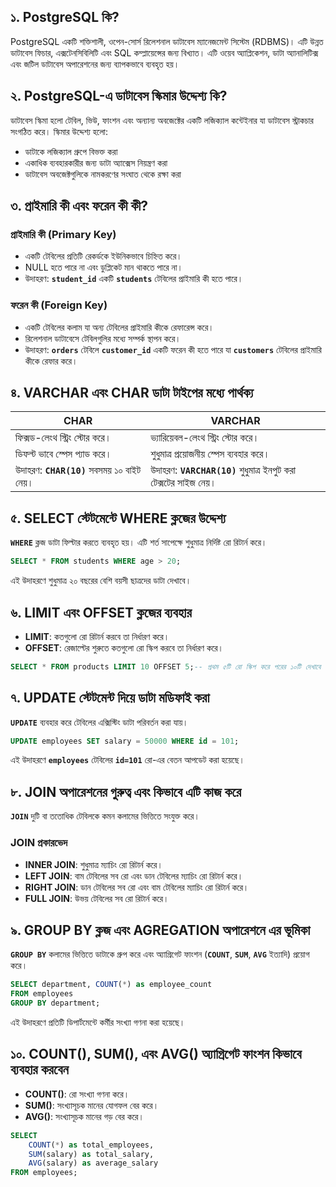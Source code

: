 ## **১. PostgreSQL কি?**

PostgreSQL একটি শক্তিশালী, ওপেন-সোর্স রিলেশনাল ডাটাবেস ম্যানেজমেন্ট সিস্টেম (RDBMS)। এটি উন্নত ডাটাবেস ফিচার, এক্সটেনসিবিলিটি এবং SQL কম্প্লায়েন্সের জন্য বিখ্যাত। এটি ওয়েব অ্যাপ্লিকেশন, ডাটা অ্যানালিটিক্স এবং জটিল ডাটাবেস অপারেশনের জন্য ব্যাপকভাবে ব্যবহৃত হয়।

## **২. PostgreSQL-এ ডাটাবেস স্কিমার উদ্দেশ্য কি?**

ডাটাবেস স্কিমা হলো টেবিল, ভিউ, ফাংশন এবং অন্যান্য অবজেক্টের একটি লজিক্যাল কন্টেইনার যা ডাটাবেস স্ট্রাকচার সংগঠিত করে। স্কিমার উদ্দেশ্য হলো:

- ডাটাকে লজিক্যাল গ্রুপে বিভক্ত করা
- একাধিক ব্যবহারকারীর জন্য ডাটা অ্যাক্সেস নিয়ন্ত্রণ করা
- ডাটাবেস অবজেক্টগুলিকে নামকরণের সংঘাত থেকে রক্ষা করা

## **৩. প্রাইমারি কী এবং ফরেন কী কী?**

### **প্রাইমারি কী (Primary Key)**

- একটি টেবিলের প্রতিটি রেকর্ডকে ইউনিকভাবে চিহ্নিত করে।
- NULL হতে পারে না এবং ডুপ্লিকেট মান থাকতে পারে না।
- উদাহরণ: **`student_id`** একটি **`students`** টেবিলের প্রাইমারি কী হতে পারে।

### **ফরেন কী (Foreign Key)**

- একটি টেবিলের কলাম যা অন্য টেবিলের প্রাইমারি কীকে রেফারেন্স করে।
- রিলেশনাল ডাটাবেসে টেবিলগুলির মধ্যে সম্পর্ক স্থাপন করে।
- উদাহরণ: **`orders`** টেবিলে **`customer_id`** একটি ফরেন কী হতে পারে যা **`customers`** টেবিলের প্রাইমারি কীকে রেফার করে।

## **৪. VARCHAR এবং CHAR ডাটা টাইপের মধ্যে পার্থক্য**

| **CHAR** | **VARCHAR** |
| --- | --- |
| ফিক্সড-লেংথ স্ট্রিং স্টোর করে। | ভ্যারিয়েবল-লেংথ স্ট্রিং স্টোর করে। |
| ডিফল্ট ভাবে স্পেস প্যাড করে। | শুধুমাত্র প্রয়োজনীয় স্পেস ব্যবহার করে। |
| উদাহরণ: **`CHAR(10)`** সবসময় ১০ বাইট নেয়। | উদাহরণ: **`VARCHAR(10)`** শুধুমাত্র ইনপুট করা টেক্সটের সাইজ নেয়। |

## **৫. SELECT স্টেটমেন্টে WHERE ক্লজের উদ্দেশ্য**

**`WHERE`** ক্লজ ডাটা ফিল্টার করতে ব্যবহৃত হয়। এটি শর্ত সাপেক্ষে শুধুমাত্র নির্দিষ্ট রো রিটার্ন করে।

```sql
SELECT * FROM students WHERE age > 20;
```

এই উদাহরণে শুধুমাত্র ২০ বছরের বেশি বয়সী ছাত্রদের ডাটা দেখাবে।

## **৬. LIMIT এবং OFFSET ক্লজের ব্যবহার**

- **LIMIT**: কতগুলো রো রিটার্ন করবে তা নির্ধারণ করে।
- **OFFSET**: রেজাল্টের শুরুতে কতগুলো রো স্কিপ করবে তা নির্ধারণ করে।

```sql
SELECT * FROM products LIMIT 10 OFFSET 5;-- প্রথম ৫টি রো স্কিপ করে পরের ১০টি দেখাবে
```

## **৭. UPDATE স্টেটমেন্ট দিয়ে ডাটা মডিফাই করা**

**`UPDATE`** ব্যবহার করে টেবিলের এক্সিস্টিং ডাটা পরিবর্তন করা যায়।

```sql
UPDATE employees SET salary = 50000 WHERE id = 101;
```

এই উদাহরণে **`employees`** টেবিলের **`id=101`** রো-এর বেতন আপডেট করা হয়েছে।

## **৮. JOIN অপারেশনের গুরুত্ব এবং কিভাবে এটি কাজ করে**

**`JOIN`** দুটি বা ততোধিক টেবিলকে কমন কলামের ভিত্তিতে সংযুক্ত করে।

### **JOIN প্রকারভেদ**

- **INNER JOIN**: শুধুমাত্র ম্যাচিং রো রিটার্ন করে।
- **LEFT JOIN**: বাম টেবিলের সব রো এবং ডান টেবিলের ম্যাচিং রো রিটার্ন করে।
- **RIGHT JOIN**: ডান টেবিলের সব রো এবং বাম টেবিলের ম্যাচিং রো রিটার্ন করে।
- **FULL JOIN**: উভয় টেবিলের সব রো রিটার্ন করে।

## **৯. GROUP BY ক্লজ এবং AGREGATION অপারেশনে এর ভূমিকা**

**`GROUP BY`** কলামের ভিত্তিতে ডাটাকে গ্রুপ করে এবং অ্যাগ্রিগেট ফাংশন (**`COUNT`**, **`SUM`**, **`AVG`** ইত্যাদি) প্রয়োগ করে।

```sql
SELECT department, COUNT(*) as employee_count
FROM employees
GROUP BY department;
```

এই উদাহরণে প্রতিটি ডিপার্টমেন্টে কর্মীর সংখ্যা গণনা করা হয়েছে।

## **১০. COUNT(), SUM(), এবং AVG() অ্যাগ্রিগেট ফাংশন কিভাবে ব্যবহার করবেন**

- **COUNT()**: রো সংখ্যা গণনা করে।
- **SUM()**: সংখ্যাসূচক মানের যোগফল বের করে।
- **AVG()**: সংখ্যাসূচক মানের গড় বের করে।

```sql
SELECT
    COUNT(*) as total_employees,
    SUM(salary) as total_salary,
    AVG(salary) as average_salary
FROM employees;
```